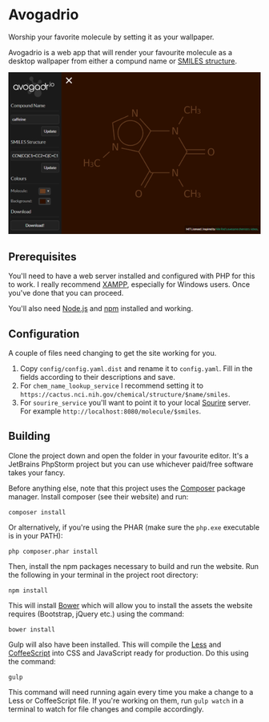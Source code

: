 # Avogadrio
Worship your favorite molecule by setting it as your wallpaper.

Avogadrio is a web app that will render your favourite molecule as a desktop wallpaper from either a compund name or
[SMILES structure](https://en.wikipedia.org/wiki/Simplified_molecular-input_line-entry_system).

![Screenshot](screenshot_small.png)

## Prerequisites
You'll need to have a web server installed and configured with PHP for this to work. I really recommend [XAMPP](https://www.apachefriends.org/), especially for Windows users. Once you've done that you can proceed.

You'll also need [Node.js](https://nodejs.org/en/) and [npm](https://www.npmjs.com/) installed and working.

## Configuration
A couple of files need changing to get the site working for you.

1. Copy `config/config.yaml.dist` and rename it to `config.yaml`. Fill in the fields according to their descriptions and save.
2. For `chem_name_lookup_service` I recommend setting it to `https://cactus.nci.nih.gov/chemical/structure/$name/smiles`.
3. For `sourire_service` you'll want to point it to your local [Sourire](https://github.com/tmoerman/sourire) server. For example `http://localhost:8080/molecule/$smiles`.

## Building
Clone the project down and open the folder in your favourite editor. It's a JetBrains PhpStorm project but you can use whichever paid/free software takes your fancy.

Before anything else, note that this project uses the [Composer](https://getcomposer.org/) package manager. Install composer (see their website) and run:

```
composer install
```

Or alternatively, if you're using the PHAR (make sure the `php.exe` executable is in your PATH):

```
php composer.phar install
```

Then, install the npm packages necessary to build and run the website. Run the following in your terminal in the project root directory:

```
npm install
```

This will install [Bower](https://bower.io/) which will allow you to install the assets the website requires (Bootstrap, jQuery etc.) using the command:

```
bower install
```

Gulp will also have been installed. This will compile the [Less](http://lesscss.org/) and [CoffeeScript](http://coffeescript.org/) into CSS and JavaScript ready for production. Do this using the command:

```
gulp
```

This command will need running again every time you make a change to a Less or CoffeeScript file. If you're working on them, run `gulp watch` in a terminal to watch for file changes and compile accordingly.
